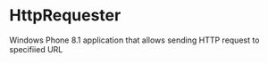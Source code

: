HttpRequester
=============

Windows Phone 8.1 application that allows sending HTTP request to specifiied URL
